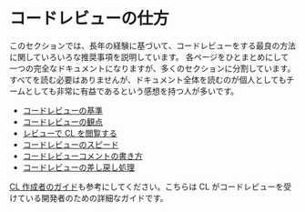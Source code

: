 # コードレビューの仕方

このセクションでは、長年の経験に基づいて、コードレビューをする最良の方法に関していろいろな推奨事項を説明しています。
各ページをひとまとめにして一つの完全なドキュメントになりますが、多くのセクションに分割しています。
すべてを読む必要はありませんが、ドキュメント全体を読むのが個人としてもチームとしても非常に有益であるという感想を持つ人が多いです。

- [コードレビューの基準](standard.md)
- [コードレビューの観点](looking-for.md)
- [レビューで CL を閲覧する](navigate.md)
- [コードレビューのスピード](speed.md)
- [コードレビューコメントの書き方](comments.md)
- [コードレビューの差し戻し処理](pushback.md)

[CL 作成者のガイド](../developer/)も参考にしてください。こちらは CL がコードレビューを受けている開発者のための詳細なガイドです。
